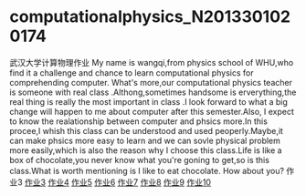# computationalphysics_N2013301020174
武汉大学计算物理作业
My name is wangqi,from physics school of WHU,who find it a challenge and chance to learn computational physics for comprehending computer.
What's more,our computational physics teacher is someone with real class .Althong,sometimes handsome is erverything,the real thing is really
the most important in class .I look forward to what a big change will happen to me about computer after this semester.Also, I expect to know 
the realationship between computer and phsics more.In this procee,I whish this class can be understood and used peoperly.Maybe,it can make
phsics more easy to learn and we can sovle physical problem more easily,which is also the reason why I choose this class.Life is like a box
of chocolate,you never know what you're goning to get,so is this class.What is worth mentioning is I like to eat chocolate.
How about you?
作业3
[作业3](https://github.com/waqi1/-3/blob/master/newWQ%201.py)
[作业4](https://github.com/waqi1/4.1/blob/master/README.md)
[作业5](https://www.zybuluo.com/waqi/note/337829)
[作业6](https://www.zybuluo.com/waqi/note/341277)
[作业7](https://www.zybuluo.com/waqi/note/329238)
[作业8](https://www.zybuluo.com/waqi/note/350344)
[作业9](https://www.zybuluo.com/waqi/note/365126)
[作业10](https://www.zybuluo.com/waqi/note/368641)
